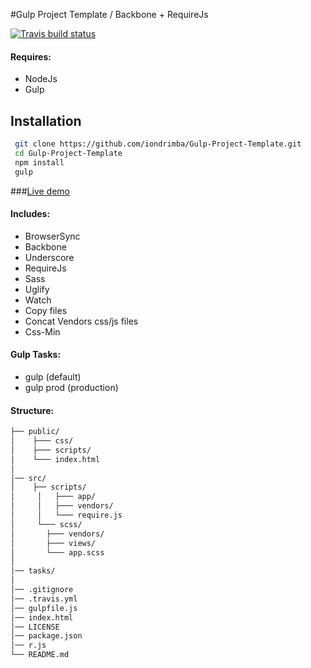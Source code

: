 #Gulp Project Template /  Backbone + RequireJs 

[![Travis build status](https://travis-ci.org/iondrimba/Gulp-Project-Template.svg?branch=master)](https://travis-ci.org/iondrimba/Gulp-Project-Template)

#### Requires:

* NodeJs
* Gulp

## Installation

```sh
 git clone https://github.com/iondrimba/Gulp-Project-Template.git 
 cd Gulp-Project-Template
 npm install
 gulp
```

###[Live demo]

#### Includes:

* BrowserSync
* Backbone
* Underscore
* RequireJs
* Sass
* Uglify
* Watch
* Copy files
* Concat Vendors css/js files
* Css-Min

#### Gulp Tasks:

* gulp (default)
* gulp prod (production)

#### Structure:

````bash
├── public/
│    ├─── css/
│    ├─── scripts/
│    └─── index.html
│
│── src/
│    ├── scripts/
│	  │   ├─── app/
│	  │   ├─── vendors/
│	  │   └─── require.js
│     └─── scss/
│	    ├─── vendors/
│	    ├─── views/
│	    └─── app.scss
│
│── tasks/
│
│── .gitignore
│── .travis.yml
│── gulpfile.js
│── index.html
│── LICENSE
│── package.json
│── r.js
└── README.md
````

[Live demo]:<http://iondrimba.github.io/Gulp-Project-Template/>